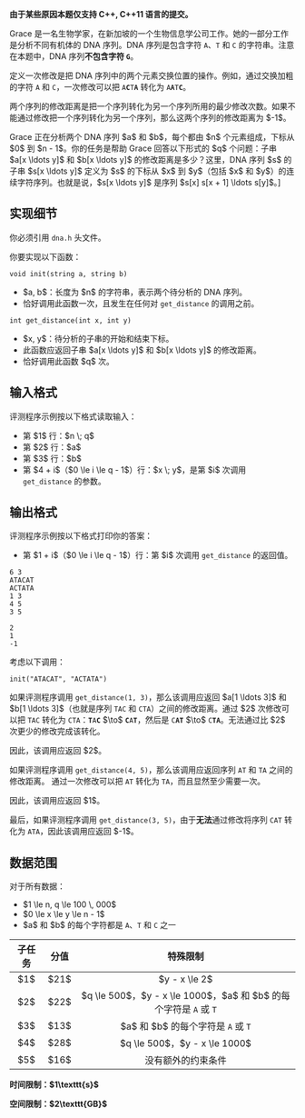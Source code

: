 <p><strong>由于某些原因本题仅支持 C++, C++11 语言的提交。</strong></p>
<p>Grace 是一名生物学家，在新加坡的一个生物信息学公司工作。她的一部分工作是分析不同有机体的 DNA 序列。DNA 序列是包含字符 <code>A</code>、<code>T</code> 和 <code>C</code> 的字符串。注意在本题中，DNA 序列<strong>不包含字符 <code>G</code></strong>。</p>
<p>定义一次修改是把 DNA 序列中的两个元素交换位置的操作。例如，通过交换加粗的字符 <code>A</code> 和 <code>C</code>，一次修改可以把 <code>A<strong>C</strong>T<strong>A</strong></code> 转化为 <code>A<strong>A</strong>T<strong>C</strong></code>。</p>
<p>两个序列的修改距离是把一个序列转化为另一个序列所用的最少修改次数。如果不能通过修改把一个序列转化为另一个序列，那么这两个序列的修改距离为 $-1$。</p>
<p>Grace 正在分析两个 DNA 序列 $a$ 和 $b$，每个都由 $n$ 个元素组成，下标从 $0$ 到 $n - 1$。你的任务是帮助 Grace 回答以下形式的 $q$ 个问题：子串 $a[x \ldots y]$ 和 $b[x \ldots y]$ 的修改距离是多少？这里，DNA 序列 $s$ 的子串 $s[x \ldots y]$ 定义为 $s$ 的下标从 $x$ 到 $y$（包括 $x$ 和 $y$）的连续字符序列。也就是说，$s[x \ldots y]$ 是序列 $s[x] s[x + 1] \ldots s[y]$。]</p>
<h2>实现细节</h2>
<p>你必须引用 <code>dna.h</code> 头文件。</p>
<p>你要实现以下函数：</p>
<pre><code class="sh_cpp">void init(string a, string b)</code></pre>
<ul>
<li>$a, b$：长度为 $n$ 的字符串，表示两个待分析的 DNA 序列。</li>
<li>恰好调用此函数一次，且发生在任何对 <code>get_distance</code> 的调用之前。</li>
</ul>
<pre><code class="sh_cpp">int get_distance(int x, int y)</code></pre>
<ul>
<li>$x, y$：待分析的子串的开始和结束下标。</li>
<li>此函数应返回子串 $a[x \ldots y]$ 和 $b[x \ldots y]$ 的修改距离。</li>
<li>恰好调用此函数 $q$ 次。</li>
</ul>
<h2>输入格式</h2>
<p>评测程序示例按以下格式读取输入：</p>
<ul>
<li>第 $1$ 行：$n \; q$</li>
<li>第 $2$ 行：$a$</li>
<li>第 $3$ 行：$b$</li>
<li>第 $4 + i$（$0 \le i \le q - 1$）行：$x \; y$，是第 $i$ 次调用 <code>get_distance</code> 的参数。</li>
</ul>
<h2>输出格式</h2>
<p>评测程序示例按以下格式打印你的答案：</p>
<ul>
<li>第 $1 + i$（$0 \le i \le q - 1$）行：第 $i$ 次调用 <code>get_distance</code> 的返回值。</li>
</ul>


<pre><code class="language-input1">6 3
ATACAT
ACTATA
1 3
4 5
3 5
</code></pre>


<pre><code class="language-output1">2
1
-1
</code></pre>


<p>考虑以下调用：</p>
<pre><code class="sh_cpp">init("ATACAT", "ACTATA")</code></pre>
<p>如果评测程序调用 <code>get_distance(1, 3)</code>，那么该调用应返回 $a[1 \ldots 3]$ 和 $b[1 \ldots 3]$（也就是序列 <code>TAC</code> 和 <code>CTA</code>）之间的修改距离。通过 $2$ 次修改可以把 <code>TAC</code> 转化为 <code>CTA</code>：<code><strong>T</strong>A<strong>C</strong></code> $\to$ <code><strong>C</strong>A<strong>T</strong></code>，然后是 <code>C<strong>AT</strong></code> $\to$ <code>C<strong>TA</strong></code>。无法通过比 $2$ 次更少的修改完成该转化。</p>
<p>因此，该调用应返回 $2$。</p>
<p>如果评测程序调用 <code>get_distance(4, 5)</code>，那么该调用应返回序列 <code>AT</code> 和 <code>TA</code> 之间的修改距离。 通过一次修改可以把 <code>AT</code> 转化为 <code>TA</code>，而且显然至少需要一次。</p>
<p>因此，该调用应返回 $1$。</p>
<p>最后，如果评测程序调用 <code>get_distance(3, 5)</code>，由于<strong>无法</strong>通过修改将序列 <code>CAT</code> 转化为 <code>ATA</code>，因此该调用应返回 $-1$。</p>
<h2>数据范围</h2>
<p>对于所有数据：</p>
<ul>
<li>$1 \le n, q \le 100 \, 000$</li>
<li>$0 \le x \le y \le n - 1$</li>
<li>$a$ 和 $b$ 的每个字符都是 <code>A</code>、<code>T</code> 和 <code>C</code> 之⼀</li>
</ul>
<div class="table-responsive">
<table class="table table-bordered table-text-center table-vertical-middle">
<thead>
<tr>
<th style="text-align:center;">子任务</th>
<th style="text-align:center;">分值</th>
<th style="text-align:center;">特殊限制</th>
</tr>
</thead>
<tbody>
<tr>
<td style="text-align:center;">$1$</td>
<td style="text-align:center;">$21$</td>
<td style="text-align:center;">$y - x \le 2$</td>
</tr>
<tr>
<td style="text-align:center;">$2$</td>
<td style="text-align:center;">$22$</td>
<td style="text-align:center;">$q \le 500$，$y - x \le 1000$，$a$ 和 $b$ 的每个字符是 <code>A</code> 或 <code>T</code></td>
</tr>
<tr>
<td style="text-align:center;">$3$</td>
<td style="text-align:center;">$13$</td>
<td style="text-align:center;">$a$ 和 $b$ 的每个字符是 <code>A</code> 或 <code>T</code></td>
</tr>
<tr>
<td style="text-align:center;">$4$</td>
<td style="text-align:center;">$28$</td>
<td style="text-align:center;">$q \le 500$，$y - x \le 1000$</td>
</tr>
<tr>
<td style="text-align:center;">$5$</td>
<td style="text-align:center;">$16$</td>
<td style="text-align:center;">没有额外的约束条件</td>
</tr>
</tbody>
</table>
</div>
<p><strong>时间限制：$1\texttt{s}$</strong></p>
<p><strong>空间限制：$2\texttt{GB}$</strong></p>
